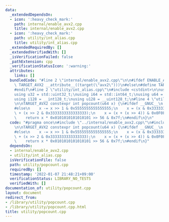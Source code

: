 ```yaml
---
data:
  _extendedDependsOn:
  - icon: ':heavy_check_mark:'
    path: internal/enable_avx2.cpp
    title: internal/enable_avx2.cpp
  - icon: ':heavy_check_mark:'
    path: utility/int_alias.cpp
    title: utility/int_alias.cpp
  _extendedRequiredBy: []
  _extendedVerifiedWith: []
  _isVerificationFailed: false
  _pathExtension: cpp
  _verificationStatusIcon: ':warning:'
  attributes:
    links: []
  bundledCode: "#line 2 \"internal/enable_avx2.cpp\"\n\n#ifdef ENABLE_AVX2\n#define\
    \ TARGET_AVX2 __attribute__((target(\"avx2\")))\n#else\n#define TARGET_AVX2\n\
    #endif\n#line 2 \"utility/int_alias.cpp\"\n#include <cstdint>\n\nusing i32 = std::int32_t;\n\
    using u32 = std::uint32_t;\nusing i64 = std::int64_t;\nusing u64 = std::uint64_t;\n\
    using i128 = __int128_t;\nusing u128 = __uint128_t;\n#line 4 \"utility/popcount.cpp\"\
    \n\nTARGET_AVX2 constexpr int popcount(u64 x) {\n#ifdef __GNUC__\n    return __builtin_popcountll(x);\n\
    #else\n    x -= x >> 1 & 0x5555555555555555;\n    x = (x & 0x3333333333333333)\
    \ + (x >> 2 & 0x3333333333333333);\n    x = (x + (x >> 4)) & 0x0F0F0F0F0F0F0F0F;\n\
    \    return x * 0x0101010101010101 >> 56 & 0x7f;\n#endif\n}\n"
  code: "#pragma once\n#include \"../internal/enable_avx2.cpp\"\n#include \"int_alias.cpp\"\
    \n\nTARGET_AVX2 constexpr int popcount(u64 x) {\n#ifdef __GNUC__\n    return __builtin_popcountll(x);\n\
    #else\n    x -= x >> 1 & 0x5555555555555555;\n    x = (x & 0x3333333333333333)\
    \ + (x >> 2 & 0x3333333333333333);\n    x = (x + (x >> 4)) & 0x0F0F0F0F0F0F0F0F;\n\
    \    return x * 0x0101010101010101 >> 56 & 0x7f;\n#endif\n}"
  dependsOn:
  - internal/enable_avx2.cpp
  - utility/int_alias.cpp
  isVerificationFile: false
  path: utility/popcount.cpp
  requiredBy: []
  timestamp: '2022-01-07 21:48:21+09:00'
  verificationStatus: LIBRARY_NO_TESTS
  verifiedWith: []
documentation_of: utility/popcount.cpp
layout: document
redirect_from:
- /library/utility/popcount.cpp
- /library/utility/popcount.cpp.html
title: utility/popcount.cpp
---
```

